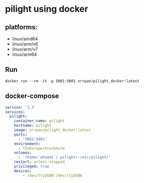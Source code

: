 # pilight using docker
## platforms:
* linux/amd64
* linux/arm/v6
* linux/arm/v7
* linux/arm64

## Run
`docker run --rm -it -p 5001:5001 orrpan/pilight_docker:latest`

## docker-compose
```yaml
version: '3.3'
services:
  pilight:
    container_name: pilight
    hostname: pilight
    image: orrpan/pilight_docker:latest
    ports:
      - '5001:5001'
    environment:
      - TZ=Europe/Stockholm
    volumes:
      - '/home/`whoami`/.pilight/:/etc/pilight/'
    restart: unless-stopped
    privileged: true
    devices:
        - /dev/ttyUSB0:/dev/ttyUSB0
```
